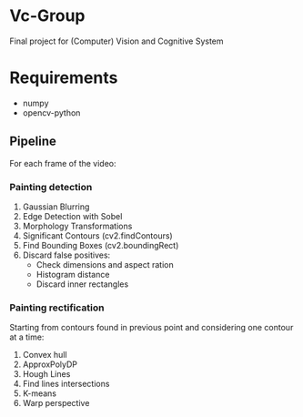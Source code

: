 # Vc-Group
Final project for (Computer) Vision and Cognitive System

# Requirements
- numpy
- opencv-python

## Pipeline

For each frame of the video:

### Painting detection
1. Gaussian Blurring
2. Edge Detection with Sobel
3. Morphology Transformations
4. Significant Contours (cv2.findContours)
5. Find Bounding Boxes (cv2.boundingRect)
6. Discard false positives:
   - Check dimensions and aspect ration
   - Histogram distance
   - Discard inner rectangles

### Painting rectification
Starting from contours found in previous point and considering one contour at a time:
1. Convex hull
2. ApproxPolyDP
3. Hough Lines
4. Find lines intersections
5. K-means
6. Warp perspective
